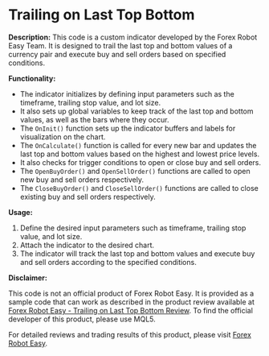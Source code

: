 # Trailing on Last Top Bottom

**Description:** This code is a custom indicator developed by the Forex Robot Easy Team. It is designed to trail the last top and bottom values of a currency pair and execute buy and sell orders based on specified conditions.

**Functionality:**

- The indicator initializes by defining input parameters such as the timeframe, trailing stop value, and lot size.
- It also sets up global variables to keep track of the last top and bottom values, as well as the bars where they occur.
- The `OnInit()` function sets up the indicator buffers and labels for visualization on the chart.
- The `OnCalculate()` function is called for every new bar and updates the last top and bottom values based on the highest and lowest price levels.
- It also checks for trigger conditions to open or close buy and sell orders.
- The `OpenBuyOrder()` and `OpenSellOrder()` functions are called to open new buy and sell orders respectively.
- The `CloseBuyOrder()` and `CloseSellOrder()` functions are called to close existing buy and sell orders respectively.

**Usage:**

1. Define the desired input parameters such as timeframe, trailing stop value, and lot size.
2. Attach the indicator to the desired chart.
3. The indicator will track the last top and bottom values and execute buy and sell orders according to the specified conditions.

**Disclaimer:**

This code is not an official product of Forex Robot Easy. It is provided as a sample code that can work as described in the product review available at [Forex Robot Easy - Trailing on Last Top Bottom Review](https://forexroboteasy.com/forex-robot-review/trailing-on-last-top-bottom-unbiased-forex-software-review/). To find the official developer of this product, please use MQL5.

For detailed reviews and trading results of this product, please visit [Forex Robot Easy](https://forexroboteasy.com/).
